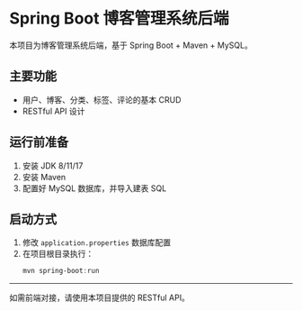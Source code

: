 # Spring Boot 博客管理系统后端

本项目为博客管理系统后端，基于 Spring Boot + Maven + MySQL。

## 主要功能
- 用户、博客、分类、标签、评论的基本 CRUD
- RESTful API 设计

## 运行前准备
1. 安装 JDK 8/11/17
2. 安装 Maven
3. 配置好 MySQL 数据库，并导入建表 SQL

## 启动方式
1. 修改 `application.properties` 数据库配置
2. 在项目根目录执行：
   ```powershell
   mvn spring-boot:run
   ```

---

如需前端对接，请使用本项目提供的 RESTful API。
